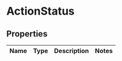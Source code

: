 # ActionStatus

## Properties
| Name | Type | Description | Notes |
| ------------ | ------------- | ------------- | ------------- |


